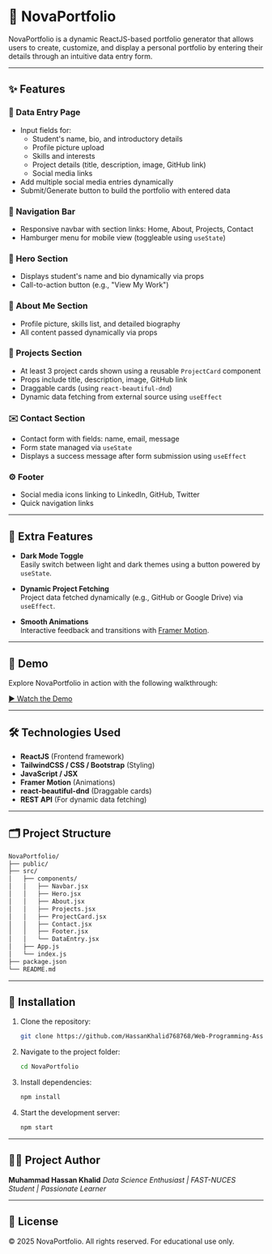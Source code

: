 # 🌟 NovaPortfolio

NovaPortfolio is a dynamic ReactJS-based portfolio generator that allows users to create, customize, and display a personal portfolio by entering their details through an intuitive data entry form.

---

## ✨ Features

### 📝 Data Entry Page
- Input fields for:
  - Student's name, bio, and introductory details
  - Profile picture upload
  - Skills and interests
  - Project details (title, description, image, GitHub link)
  - Social media links
- Add multiple social media entries dynamically
- Submit/Generate button to build the portfolio with entered data

### 🧭 Navigation Bar
- Responsive navbar with section links: Home, About, Projects, Contact
- Hamburger menu for mobile view (toggleable using `useState`)

### 🎯 Hero Section
- Displays student's name and bio dynamically via props
- Call-to-action button (e.g., "View My Work")

### 👤 About Me Section
- Profile picture, skills list, and detailed biography
- All content passed dynamically via props

### 💼 Projects Section
- At least 3 project cards shown using a reusable `ProjectCard` component
- Props include title, description, image, GitHub link
- Draggable cards (using `react-beautiful-dnd`)
- Dynamic data fetching from external source using `useEffect`

### ✉️ Contact Section
- Contact form with fields: name, email, message
- Form state managed via `useState`
- Displays a success message after form submission using `useEffect`

### ⚙️ Footer
- Social media icons linking to LinkedIn, GitHub, Twitter
- Quick navigation links

---

## 🌙 Extra Features

- **Dark Mode Toggle**  
  Easily switch between light and dark themes using a button powered by `useState`.

- **Dynamic Project Fetching**  
  Project data fetched dynamically (e.g., GitHub or Google Drive) via `useEffect`.

- **Smooth Animations**  
  Interactive feedback and transitions with [Framer Motion](https://www.framer.com/motion/).

---

## 🎥 Demo

Explore NovaPortfolio in action with the following walkthrough:

[▶️ Watch the Demo](https://github.com/user-attachments/assets/a283108c-b7b0-40a3-bd11-409665a1792e)

---

## 🛠️ Technologies Used

- **ReactJS** (Frontend framework)
- **TailwindCSS / CSS / Bootstrap** (Styling)
- **JavaScript / JSX**
- **Framer Motion** (Animations)
- **react-beautiful-dnd** (Draggable cards)
- **REST API** (For dynamic data fetching)

---

## 🗂️ Project Structure

```bash
NovaPortfolio/
├── public/
├── src/
│   ├── components/
│   │   ├── Navbar.jsx
│   │   ├── Hero.jsx
│   │   ├── About.jsx
│   │   ├── Projects.jsx
│   │   ├── ProjectCard.jsx
│   │   ├── Contact.jsx
│   │   ├── Footer.jsx
│   │   └── DataEntry.jsx
│   ├── App.js
│   └── index.js
├── package.json
└── README.md
````

---

## 🚀 Installation

1. Clone the repository:

   ```bash
   git clone https://github.com/HassanKhalid768768/Web-Programming-Assignment-2
   ```

2. Navigate to the project folder:

   ```bash
   cd NovaPortfolio
   ```

3. Install dependencies:

   ```bash
   npm install
   ```

4. Start the development server:

   ```bash
   npm start
   ```

---

## 👨‍🎓 Project Author

**Muhammad Hassan Khalid**
*Data Science Enthusiast | FAST-NUCES Student | Passionate Learner*

---

## 📄 License

© 2025 NovaPortfolio. All rights reserved. For educational use only.